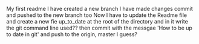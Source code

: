 My first readme
I have created a new branch 
I have made changes commit and pushed to the new branch too 
Now I have to update the Readme file and create a new fie up_to_date at the root of the directory and in it write the git command line used?? 
then commit with the messgae 'How to be up to date in git' and push to the origin, master I guess? 
